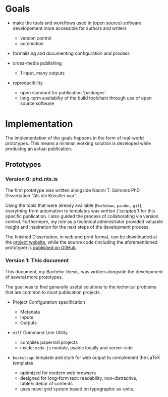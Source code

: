 # Goals

- make the tools and workflows used in (open source) software developement more accessible for authors and writers
    - version control 
    - automation

- formalizing and documenting configuration and process

- cross-media publishing
    * 1 input, many outputs

- reproducibility 
    * open standard for publication 'packages'
    * long-term availabilty of the build toolchain through use of open source software 



# Implementation

The implementation of the goals happens in the form of real-world prototypes. 
This means a minimal working solution is developed while producing an actual publication.

## Prototypes

### Version 0: phd.nts.is

The first prototype was written alongside Naomi T. Salmons PhD Dissertation 
"Als ich Künstler war".

Using the tools that were already available (`Markdown`, `pandoc`, `git`), 
everything from automation to templates was written *('scripted')* for this specific publication. I also guided the process of collaborating via version control. Furthermore, my role as a technical administrator provided valuable insight and inspiration for the next steps of the development process.

The finished Dissertation, in web and print format, can be downloaded at 
the [project website](http://phd.nts.is), 
while the source code (including the aforementioned prototype) is [published on GitHub](http://github.com/NTS/PhD).

### Version 1: This document

This document, my Bachelor thesis, was written alongside the development of several more prototypes.

The goal was to find generally useful solutions to the technical problems that are common to most publication projects.

- Project Configuration specification
    * Metadata
    * Inputs
    * Outputs

- `mill` Command Line Utility
    * compiles papermill projects
    * inside: `node.js` module, usable locally and server-side

- `bookstrap`: template and style for web output to complement the LaTeX templates
    * optimized for modern web browsers
    * designed for long-form text: readability, non-distractive, table/sidebar of contents
    * uses novel grid system based on typographic `em`-units.